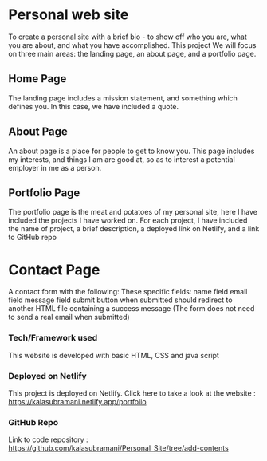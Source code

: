 # Personal web site

To create a personal site with a brief bio - to show off who you are, what you are about, and what you have accomplished. This project We will focus on three main areas: the landing page, an about page, and a portfolio page.

## Home Page

The landing page includes a mission statement, and something which defines you. In this case, we have included a quote.

## About Page

An about page is a place for people to get to know you. This page includes my interests, and things I am are good at, so as to interest a potential employer in me as a person.

## Portfolio Page

The portfolio page is the meat and potatoes of my personal site, here I have included the projects I have worked on. For each project, I have included the name of project, a brief description, a deployed link on Netlify, and a link to GitHub repo
 
 # Contact Page 
A contact form with the following:
These specific fields:
name field
email field
message field
submit button
when submitted should redirect to another HTML file containing a success message (The form does not need to send a real email when submitted)

### Tech/Framework used

This website is developed with basic HTML, CSS and java script

### Deployed on Netlify

This project is deployed on Netlify. Click here to take a look at the website :
<https://kalasubramani.netlify.app/portfolio>

### GitHub Repo

Link to code repository : <https://github.com/kalasubramani/Personal_Site/tree/add-contents>
